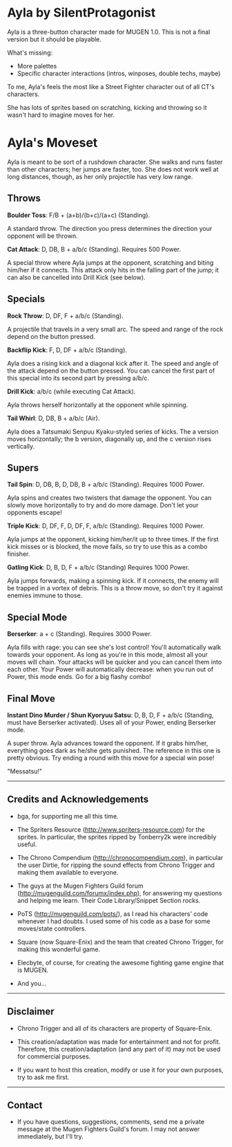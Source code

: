 
Ayla by SilentProtagonist 
=========================

Ayla is a three-button character made for MUGEN 1.0.
This is not a final version but it should be playable.

What's missing:

- More palettes
- Specific character interactions (intros, winposes, double techs, maybe)

To me, Ayla's feels the most like a Street Fighter character out of
all CT's characters.

She has lots of sprites based on scratching, kicking and throwing so 
it wasn't hard to imagine moves for her.

Ayla's Moveset
==============

Ayla is meant to be sort of a rushdown character. She walks and 
runs faster than other characters; her jumps are faster, too. 
She does not work well at long distances, though, as her only 
projectile has very low range.

Throws
--------------

**Boulder Toss**: F/B + (a+b)/(b+c)/(a+c)  (Standing).

A standard throw. The direction you press determines the
direction your opponent will be thrown.


**Cat Attack**: D, DB, B + a/b/c (Standing). Requires 500 Power.

A special throw where Ayla jumps at the opponent,
scratching and biting him/her if it connects.
This attack only hits in the falling part of the jump;
it can also be cancelled into Drill Kick (see below).


Specials
--------------

**Rock Throw**: D, DF, F + a/b/c (Standing).

A projectile that travels in a very small arc.
The speed and range of the rock depend on the button pressed.

**Backflip Kick**: F, D, DF + a/b/c (Standing).

Ayla does a rising kick and a diagonal kick after it.
The speed and angle of the attack depend on the button pressed.
You can cancel the first part of this special into its second
part by pressing a/b/c.

**Drill Kick**: a/b/c (while executing Cat Attack).

Ayla throws herself horizontally at the opponent while spinning.

**Tail Whirl**: D, DB, B + a/b/c (Air).

Ayla does a Tatsumaki Senpuu Kyaku-styled series of kicks. 
The a version moves horizontally; the b version, diagonally up, 
and the c version rises vertically.


Supers
------

**Tail Spin**: D, DB, B, D, DB, B + a/b/c (Standing). Requires 1000 Power.

Ayla spins and creates two twisters that damage the opponent.
You can slowly move horizontally to try and do more damage. 
Don't let your opponents escape!
	
**Triple Kick**: D, DF, F, D, DF, F, a/b/c (Standing). Requires 1000 Power.

Ayla jumps at the opponent, kicking him/her/it up to three times.
If the first kick misses or is blocked, the move fails, so
try to use this as a combo finisher.

**Gatling Kick**: D, B, D, F + a/b/c (Standing) Requires 1000 Power. 

Ayla jumps forwards, making a spinning kick. If it connects, 
the enemy will be trapped in a vortex of debris. This is a throw 
move, so don't try it against enemies immune to those.

Special Mode
------------

**Berserker**: a + c (Standing). Requires 3000 Power.

Ayla fills with rage: you can see she's lost control! You'll automatically walk
towards your opponent.  As long as you're in this mode, almost all your moves will 
chain. Your attacks will be quicker and you can cancel them into each other. 
Your Power will automatically decrease: when you run out of Power, this mode ends.
Go for a big flashy combo!

Final Move
----------

**Instant Dino Murder / Shun Kyoryuu Satsu**: D, B, D, F + a/b/c (Standing, must have Berserker activated). Uses all of your Power, ending Berserker mode.

A super throw. Ayla advances toward the opponent. If it grabs him/her, everything 
goes dark as he/she gets punished. The reference in this one is pretty obvious. 
Try ending a round with this move for a special win pose!

"Messatsu!"

----------------------------
Credits and Acknowledgements
----------------------------

- bga, for supporting me all this time.

- The Spriters Resource (http://www.spriters-resource.com) for the sprites. In particular,
  the sprites ripped by Tonberry2k were incredibly useful.

- The Chrono Compendium (http://chronocompendium.com), in particular the user Dirtie, for
  ripping the sound effects from Chrono Trigger and making them available to everyone.

- The guys at the Mugen Fighters Guild forum (http://mugenguild.com/forumx/index.php),
  for answering my questions and helping me learn. Their Code Library/Snippet Section rocks.

- PoTS (http://mugenguild.com/pots/), as I read his characters' code whenever I had doubts. 
I used some of his code as a base for some moves/state controllers.

- Square (now Square-Enix) and the team that created Chrono Trigger, for making this
wonderful game.

- Elecbyte, of course, for creating the awesome fighting game engine that is MUGEN.

- And you...

---------- 
Disclaimer
----------

- Chrono Trigger and all of its characters are property of Square-Enix.

- This creation/adaptation was made for entertainment and not for profit. Therefore, this 
creation/adaptation (and any part of it) may not be used for commercial purposes. 

- If you want to host this creation, modify or use it for your own purposes,
  try to ask me first.

-------
Contact
-------

- If you have questions, suggestions, comments, send me a private message at the Mugen Fighters Guild's forum.
  I may not answer immediately, but I'll try.

